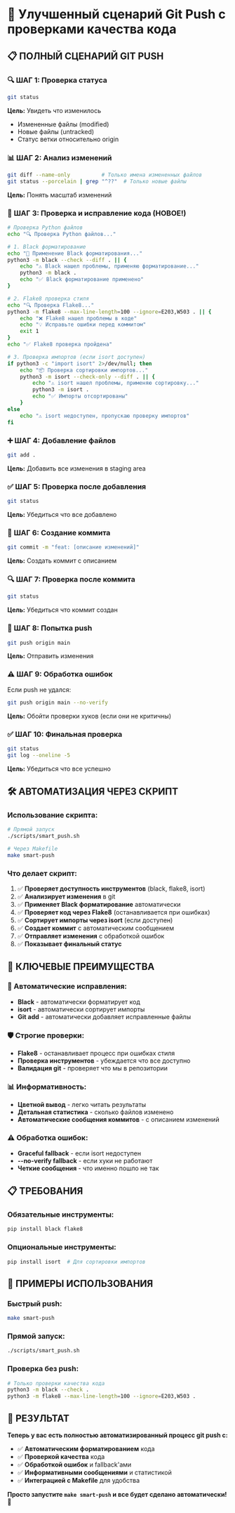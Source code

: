 # 🚀 Улучшенный сценарий Git Push с проверками качества кода

## 📋 **ПОЛНЫЙ СЦЕНАРИЙ GIT PUSH**

### 🔍 **ШАГ 1: Проверка статуса**
```bash
git status
```
**Цель:** Увидеть что изменилось
- Измененные файлы (modified)
- Новые файлы (untracked)
- Статус ветки относительно origin

### 📊 **ШАГ 2: Анализ изменений**
```bash
git diff --name-only          # Только имена измененных файлов
git status --porcelain | grep "^??"  # Только новые файлы
```
**Цель:** Понять масштаб изменений

### 🧹 **ШАГ 3: Проверка и исправление кода (НОВОЕ!)**
```bash
# Проверка Python файлов
echo "🔍 Проверка Python файлов..."

# 1. Black форматирование
echo "📝 Применение Black форматирования..."
python3 -m black --check --diff . || {
    echo "⚠️ Black нашел проблемы, применяю форматирование..."
    python3 -m black .
    echo "✅ Black форматирование применено"
}

# 2. Flake8 проверка стиля
echo "🔍 Проверка Flake8..."
python3 -m flake8 --max-line-length=100 --ignore=E203,W503 . || {
    echo "❌ Flake8 нашел проблемы в коде"
    echo "💡 Исправьте ошибки перед коммитом"
    exit 1
}
echo "✅ Flake8 проверка пройдена"

# 3. Проверка импортов (если isort доступен)
if python3 -c "import isort" 2>/dev/null; then
    echo "📦 Проверка сортировки импортов..."
    python3 -m isort --check-only --diff . || {
        echo "⚠️ isort нашел проблемы, применяю сортировку..."
        python3 -m isort .
        echo "✅ Импорты отсортированы"
    }
else
    echo "⚠️ isort недоступен, пропускаю проверку импортов"
fi
```

### ➕ **ШАГ 4: Добавление файлов**
```bash
git add .
```
**Цель:** Добавить все изменения в staging area

### ✅ **ШАГ 5: Проверка после добавления**
```bash
git status
```
**Цель:** Убедиться что все добавлено

### 💾 **ШАГ 6: Создание коммита**
```bash
git commit -m "feat: [описание изменений]"
```
**Цель:** Создать коммит с описанием

### 🔍 **ШАГ 7: Проверка после коммита**
```bash
git status
```
**Цель:** Убедиться что коммит создан

### 🚀 **ШАГ 8: Попытка push**
```bash
git push origin main
```
**Цель:** Отправить изменения

### ⚠️ **ШАГ 9: Обработка ошибок**
Если push не удался:
```bash
git push origin main --no-verify
```
**Цель:** Обойти проверки хуков (если они не критичны)

### ✅ **ШАГ 10: Финальная проверка**
```bash
git status
git log --oneline -5
```
**Цель:** Убедиться что все успешно

## 🛠️ **АВТОМАТИЗАЦИЯ ЧЕРЕЗ СКРИПТ**

### **Использование скрипта:**
```bash
# Прямой запуск
./scripts/smart_push.sh

# Через Makefile
make smart-push
```

### **Что делает скрипт:**
1. ✅ **Проверяет доступность инструментов** (black, flake8, isort)
2. ✅ **Анализирует изменения** в git
3. ✅ **Применяет Black форматирование** автоматически
4. ✅ **Проверяет код через Flake8** (останавливается при ошибках)
5. ✅ **Сортирует импорты через isort** (если доступен)
6. ✅ **Создает коммит** с автоматическим сообщением
7. ✅ **Отправляет изменения** с обработкой ошибок
8. ✅ **Показывает финальный статус**

## 🎯 **КЛЮЧЕВЫЕ ПРЕИМУЩЕСТВА**

### **🔧 Автоматические исправления:**
- **Black** - автоматически форматирует код
- **isort** - автоматически сортирует импорты
- **Git add** - автоматически добавляет исправленные файлы

### **🛡️ Строгие проверки:**
- **Flake8** - останавливает процесс при ошибках стиля
- **Проверка инструментов** - убеждается что все доступно
- **Валидация git** - проверяет что мы в репозитории

### **📊 Информативность:**
- **Цветной вывод** - легко читать результаты
- **Детальная статистика** - сколько файлов изменено
- **Автоматические сообщения коммитов** - с описанием изменений

### **⚠️ Обработка ошибок:**
- **Graceful fallback** - если isort недоступен
- **--no-verify fallback** - если хуки не работают
- **Четкие сообщения** - что именно пошло не так

## 📋 **ТРЕБОВАНИЯ**

### **Обязательные инструменты:**
```bash
pip install black flake8
```

### **Опциональные инструменты:**
```bash
pip install isort  # Для сортировки импортов
```

## 🚀 **ПРИМЕРЫ ИСПОЛЬЗОВАНИЯ**

### **Быстрый push:**
```bash
make smart-push
```

### **Прямой запуск:**
```bash
./scripts/smart_push.sh
```

### **Проверка без push:**
```bash
# Только проверки качества кода
python3 -m black --check .
python3 -m flake8 --max-line-length=100 --ignore=E203,W503 .
```

## 🎉 **РЕЗУЛЬТАТ**

**Теперь у вас есть полностью автоматизированный процесс git push с:**
- ✅ **Автоматическим форматированием** кода
- ✅ **Проверкой качества** кода
- ✅ **Обработкой ошибок** и fallback'ами
- ✅ **Информативными сообщениями** и статистикой
- ✅ **Интеграцией с Makefile** для удобства

**Просто запустите `make smart-push` и все будет сделано автоматически!** 🚀
